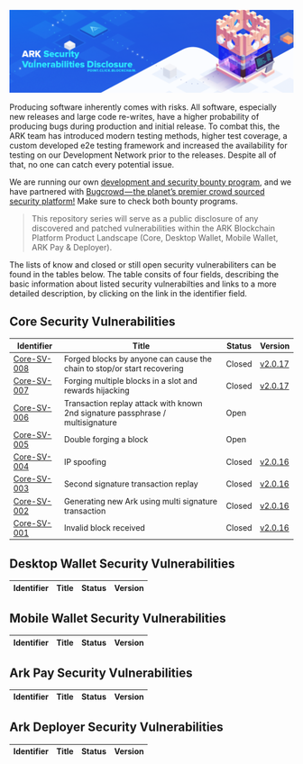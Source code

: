 ![Ark Improvement Proposals](assets/img/header.png)

Producing software inherently comes with risks. All software, especially new releases and large code re-writes, have a higher probability of producing bugs during production and initial release. To combat this, the ARK team has introduced modern testing methods, higher test coverage, a custom developed e2e testing framework and increased the availability for testing on our Development Network prior to the releases. Despite all of that, no one can catch every potential issue. 

We are running our own [development and security bounty program](https://blog.ark.io/ark-development-and-security-bounty-program-a95122d06879), and we have partnered with [Bugcrowd — the planet’s premier crowd sourced security platform!](https://blog.ark.io/ark-and-bugcrowd-go-hunting-cda4025051d5) Make sure to check both bounty programs. 

>This repository series will serve as a public disclosure of any discovered and patched vulnerabilities within the ARK Blockchain Platform Product Landscape (Core, Desktop Wallet, Mobile Wallet, ARK Pay & Deployer).

The lists of know and closed or still open security vulnerabiliters can be found in the tables below. The table consits of four fields, describing the basic information about listed security vulnerabilties and links to a more detailed description, by clicking on the link in the identifier field.

## Core Security Vulnerabilities

| Identifier        | Title        | Status | Version |
| ------------- | ------------ | ------ | ----- | 
| [Core-SV-008](/core/core-sv-008.md)|  Forged blocks by anyone can cause the chain to stop/or start recovering | Closed | [v2.0.17](https://github.com/ArkEcosystem/core/releases/tag/2.0.17) |
| [Core-SV-007](/core/core-sv-007.md)|  Forging multiple blocks in a slot and rewards hijacking | Closed | [v2.0.17](https://github.com/ArkEcosystem/core/releases/tag/2.0.17) |
| [Core-SV-006](/core/core-sv-006.md)|  Transaction replay attack with known 2nd signature passphrase / multisignature | Open | |
| [Core-SV-005](/core/core-sv-005.md)|  Double forging a block | Open |  |
| [Core-SV-004](/core/core-sv-004.md)|  IP spoofing | Closed | [v2.0.16](https://github.com/ArkEcosystem/core/releases/tag/2.0.16) |
| [Core-SV-003](/core/core-sv-003.md)|  Second signature transaction replay  | Closed | [v2.0.16](https://github.com/ArkEcosystem/core/releases/tag/2.0.16) |
| [Core-SV-002](/core/core-sv-002.md)|  Generating new Ark using multi signature transaction  | Closed | [v2.0.16](https://github.com/ArkEcosystem/core/releases/tag/2.0.16) |
| [Core-SV-001](/core/core-sv-001.md)|  Invalid block received | Closed | [v2.0.16](https://github.com/ArkEcosystem/core/releases/tag/2.0.16) |


## Desktop Wallet Security Vulnerabilities

| Identifier        | Title        | Status | Version |
| ------------- | ------------ | ------ | ----- | 


## Mobile Wallet Security Vulnerabilities

| Identifier        | Title        | Status | Version |
| ------------- | ------------ | ------ | ----- | 

## Ark Pay Security Vulnerabilities

| Identifier        | Title        | Status | Version |
| ------------- | ------------ | ------ | ----- | 

## Ark Deployer Security Vulnerabilities

| Identifier        | Title        | Status | Version |
| ------------- | ------------ | ------ | ----- | 
